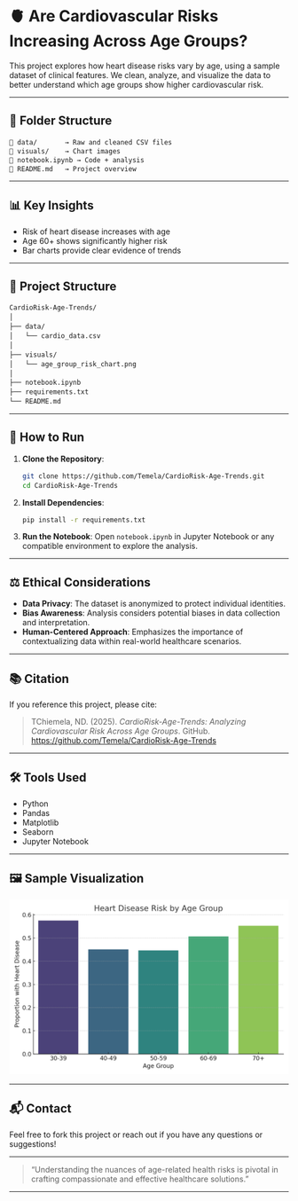 
# 🫀 Are Cardiovascular Risks Increasing Across Age Groups?

This project explores how heart disease risks vary by age, using a sample dataset of clinical features. We clean, analyze, and visualize the data to better understand which age groups show higher cardiovascular risk.

---

## 📂 Folder Structure

```
📁 data/       → Raw and cleaned CSV files  
📁 visuals/    → Chart images  
📄 notebook.ipynb → Code + analysis  
📄 README.md   → Project overview  
```

---

## 📊 Key Insights

- Risk of heart disease increases with age
- Age 60+ shows significantly higher risk
- Bar charts provide clear evidence of trends

---

## 🧠 Project Structure

```bash
CardioRisk-Age-Trends/
│
├── data/
│   └── cardio_data.csv
│
├── visuals/
│   └── age_group_risk_chart.png
│
├── notebook.ipynb
├── requirements.txt
└── README.md
```

---

## 🚀 How to Run

1. **Clone the Repository**:
   ```bash
   git clone https://github.com/Temela/CardioRisk-Age-Trends.git
   cd CardioRisk-Age-Trends
   ```

2. **Install Dependencies**:
   ```bash
   pip install -r requirements.txt
   ```

3. **Run the Notebook**:
   Open `notebook.ipynb` in Jupyter Notebook or any compatible environment to explore the analysis.

---

## ⚖️ Ethical Considerations

- **Data Privacy**: The dataset is anonymized to protect individual identities.
- **Bias Awareness**: Analysis considers potential biases in data collection and interpretation.
- **Human-Centered Approach**: Emphasizes the importance of contextualizing data within real-world healthcare scenarios.

---

## 📚 Citation

If you reference this project, please cite:

> TChiemela, ND. (2025). *CardioRisk-Age-Trends: Analyzing Cardiovascular Risk Across Age Groups*. GitHub. https://github.com/Temela/CardioRisk-Age-Trends

---

## 🛠 Tools Used

- Python
- Pandas
- Matplotlib
- Seaborn
- Jupyter Notebook

---

## 🖼 Sample Visualization

![Risk by Age Group](visuals/risk_by_age.png)

---

## 📬 Contact

Feel free to fork this project or reach out if you have any questions or suggestions!

---
> “Understanding the nuances of age-related health risks is pivotal in crafting compassionate and effective healthcare solutions.”
---
